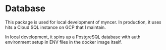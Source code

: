 # Database

This package is used for local development of myncer. In production, it uses hits a Cloud SQL
instance on GCP that I maintain.

In local development, it spins up a PostgreSQL database with auth environment setup in ENV files
in the docker image itself.
